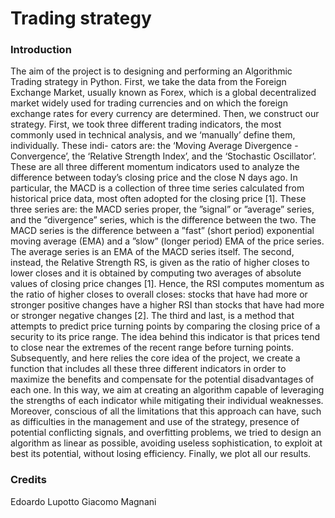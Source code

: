 # Trading strategy
### Introduction
The aim of the project is to designing and performing an Algorithmic Trading strategy in Python. First, we take the data from the Foreign Exchange Market, usually known as Forex, which is a global decentralized market widely used for trading currencies and on which the foreign
exchange rates for every currency are determined.
Then, we construct our strategy. First, we took three different trading indicators, the most
commonly used in technical analysis, and we ‘manually’ define them, individually. These indi- cators are: the ‘Moving Average Divergence - Convergence’, the ‘Relative Strength Index’, and the ‘Stochastic Oscillator’. These are all three different momentum indicators used to analyze the difference between today’s closing price and the close N days ago.
In particular, the MACD is a collection of three time series calculated from historical price data, most often adopted for the closing price [1]. These three series are: the MACD series proper, the ”signal” or ”average” series, and the ”divergence” series, which is the difference between the two. The MACD series is the difference between a ”fast” (short period) exponential moving average (EMA) and a ”slow” (longer period) EMA of the price series. The average series is an EMA of the MACD series itself. The second, instead, the Relative Strength RS, is given as the ratio of higher closes to lower closes and it is obtained by computing two averages of absolute values of closing price changes [1]. Hence, the RSI computes momentum as the ratio of higher closes to overall closes: stocks that have had more or stronger positive changes have a higher RSI than stocks that have had more or stronger negative changes [2]. The third and last, is a method that attempts to predict price turning points by comparing the closing price of a security to its price range. The idea behind this indicator is that prices tend to close near the extremes of the recent range before turning points.
Subsequently, and here relies the core idea of the project, we create a function that includes all these three different indicators in order to maximize the benefits and compensate for the potential disadvantages of each one. In this way, we aim at creating an algorithm capable of leveraging the strengths of each indicator while mitigating their individual weaknesses. Moreover, conscious of all the limitations that this approach can have, such as difficulties in the management and use of the strategy, presence of potential conflicting signals, and overfitting problems, we tried to design an algorithm as linear as possible, avoiding useless sophistication, to exploit at best its potential, without losing efficiency. Finally, we plot all our results.

### Credits
Edoardo Lupotto
Giacomo Magnani
